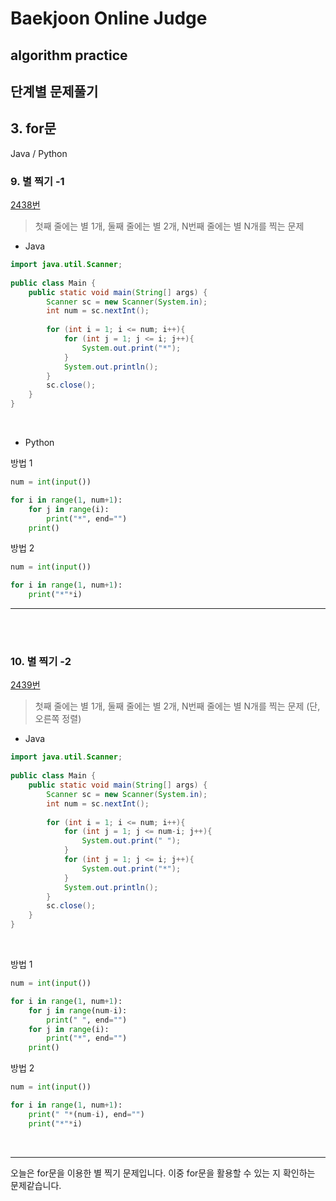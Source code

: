 # Baekjoon Online Judge

## algorithm practice

## 단계별 문제풀기

## 3. for문

Java / Python
<br>

### 9. 별 찍기 -1
[2438번](https://www.acmicpc.net/problem/2438) 
> 첫째 줄에는 별 1개, 둘째 줄에는 별 2개, N번째 줄에는 별 N개를 찍는 문제

- Java
```java
import java.util.Scanner;
 
public class Main {
	public static void main(String[] args) {
		Scanner sc = new Scanner(System.in);
		int num = sc.nextInt();
		
		for (int i = 1; i <= num; i++){
			for (int j = 1; j <= i; j++){
				System.out.print("*");
			}
			System.out.println();
		}      
		sc.close();
	}
}
```

<br>

- Python

방법 1
```python
num = int(input())

for i in range(1, num+1):
    for j in range(i):
        print("*", end="")
    print()
```
    
방법 2
```python
num = int(input())

for i in range(1, num+1):
    print("*"*i)
```

---


<br><br>

### 10. 별 찍기 -2
[2439번](https://www.acmicpc.net/problem/2439) 
> 첫째 줄에는 별 1개, 둘째 줄에는 별 2개, N번째 줄에는 별 N개를 찍는 문제 
(단, 오른쪽 정렬)

- Java
```java
import java.util.Scanner;
 
public class Main {
	public static void main(String[] args) {
		Scanner sc = new Scanner(System.in);
		int num = sc.nextInt();
		
		for (int i = 1; i <= num; i++){
			for (int j = 1; j <= num-i; j++){
				System.out.print(" ");
			}
			for (int j = 1; j <= i; j++){
				System.out.print("*");
			}
			System.out.println();
		}      
		sc.close();
	}
}
```


<br>

방법 1
```python
num = int(input())

for i in range(1, num+1):
    for j in range(num-i):
        print(" ", end="")
    for j in range(i):
        print("*", end="")
    print()
```
    
방법 2
```python
num = int(input())

for i in range(1, num+1):
    print(" "*(num-i), end="")
    print("*"*i)
```
<br>


---
오늘은 for문을 이용한 별 찍기 문제입니다. 이중 for문을 활용할 수 있는 지 확인하는 문제같습니다.
